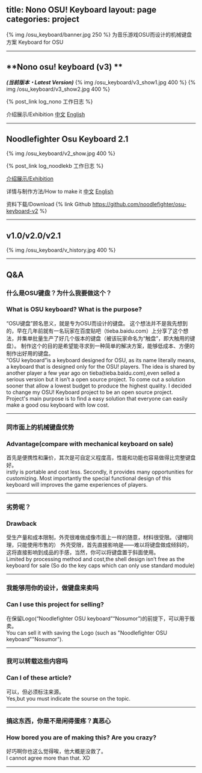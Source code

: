 title: Nono OSU! Keyboard
layout: page
categories: project
---

{% img /osu_keyboard/banner.jpg 250 %}
为音乐游戏OSU而设计的机械键盘方案
Keyboard for OSU
<!--more-->

---

## **Nono osu! keyboard (v3) **
***(当前版本・Latest Version)***
{% img /osu_keyboard/v3_show1.jpg 400 %}
{% img /osu_keyboard/v3_show2.jpg 400 %}


{% post_link log_nono 工作日志 %}

介绍展示/Exhibition
<a href="./osu_keyboard/v3_show.html" target="_blank">中文</a>
<a href="./osu_keyboard/v3_show_en.html" target="_blank">English</a>

---

## **Noodlefighter Osu Keyboard 2.1**

{% img /osu_keyboard/v2_show.jpg 400 %}


{% post_link log_noodlekb 工作日志 %}

<a href="./osu_keyboard/v2_show.html" target="_blank">介绍展示/Exhibition</a>

详情与制作方法/How to make it
<a href="./osu_keyboard/v2_make.html" target="_blank">中文</a>
<a href="./osu_keyboard/v2_make_en.html" target="_blank">English</a>


资料下载/Download
{% link Github https://github.com/noodlefighter/osu-keyboard-v2 %}

---

## v1.0/v2.0/v2.1
{% img /osu_keyboard/v_history.jpg 400 %}

---

## Q&A

### 什么是OSU键盘？为什么我要做这个？
### What is OSU keyboard? What is the purpose?

“OSU键盘”顾名思义，就是专为OSU而设计的键盘。
这个想法并不是我先想到的，早在几年前就有一名玩家在百度贴吧（tieba.baidu.com）上分享了这个想法，并集单批量生产了好几个版本的键盘（被该玩家命名为“触盘”，即大触用的键盘）。
制作这个的目的是希望能寻求到一种简单的解决方案，能够低成本、方便的制作出好用的键盘。  
“OSU keyboard”is a keyboard designed for OSU, as its name literally means, a keyboard that is designed only for the OSU! players.
The idea is shared by another player a few year ago on tieba(tieba.baidu.com),even selled a serious version but it isn’t a open source project.
To come out a solution sooner that allow a lowest budget to produce the highest quality. I decided to change my OSU! Keyboard project to be an open source project.
Project's main purpose is to find a easy solution that everyone can easily make a good osu keyboard with low cost.

---

### 同市面上的机械键盘优势
### Advantage(compare with mechanical keyboard on sale)

首先是便携性和廉价，其次是可自定义程度高，性能和功能也容易做得比完整键盘好。  
irstly is portable and cost less.
Secondly, it provides many opportunities for customizing.
Most importantly the special functional design of this keyboard will improves the game experiences of players.

---

### 劣势呢？
### Drawback

受生产量和成本限制，外壳很难做成像市面上一样的随意，材料很受限。（键帽同理，只能使用市售的）
外壳受限，首先直接影响是——难以将键盘做成倾斜的，这将直接影响到成品的手感，当然，你可以将键盘置于斜面使用。  
Limited by processing method and cost,the shell design isn’t free as the keyboard for sale (So do the key caps which can only use standard module)

---

### 我能够用你的设计，做键盘来卖吗
### Can I use this project for selling?

在保留Logo(“Noodlefighter OSU keyboard”“Nosumor”)的前提下，可以用于贩卖。  
You can sell it with saving the Logo (such as "Noodlefighter OSU keyboard""Nosumor").

---

### 我可以转载这些内容吗
### Can I of these article?

可以，但必须标注来源。  
Yes,but you must indicate the sourse on the topic.

---

### 搞这东西，你是不是闲得蛋疼？真恶心
### How bored you are of making this? Are you crazy?

好巧啊你也这么觉得唉，他大概是没救了。  
I cannot agree more than that. XD

---
